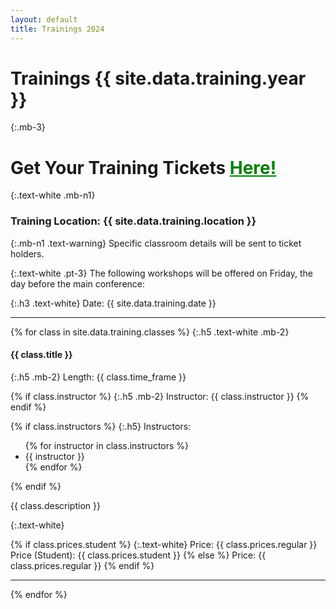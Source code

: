```yaml
---
layout: default
title: Trainings 2024
---
```


# Trainings {{ site.data.training.year }}

{:.mb-3}
<h1 class="mb-3 text-white">Get Your Training Tickets <a href="{{ site.data.training.url }}" style="color: green;">Here!</a></h1>

{:.text-white .mb-n1}

### Training Location: {{ site.data.training.location }}

{:.mb-n1 .text-warning}
Specific classroom details will be sent to ticket holders.

{:.text-white .pt-3}
The following workshops will be offered on Friday, the day before the main conference:

{:.h3 .text-white}
Date: {{ site.data.training.date }}

***

{% for class in site.data.training.classes %}
{:.h5 .text-white .mb-2}

#### {{ class.title }}

{:.h5 .mb-2}
Length: {{ class.time_frame }}

{% if class.instructor %}
{:.h5 .mb-2}
Instructor: {{ class.instructor }}
{% endif %}

{% if class.instructors %}
{:.h5}
Instructors:
<ul class="mb-2">
{% for instructor in class.instructors %} 
<li>{{ instructor }}</li>
{% endfor %}
</ul>
{% endif %}

{{ class.description }}

{:.text-white}

{% if class.prices.student %}
{:.text-white}
Price: {{ class.prices.regular }}<br>
Price (Student): {{ class.prices.student }}
{% else %}
Price: {{ class.prices.regular }}
{% endif %}


***
{% endfor %}
